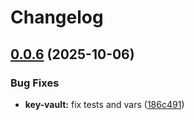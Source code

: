 # Changelog

## [0.0.6](https://github.com/Devjefffstev/terraform/compare/v0.0.5...v0.0.6) (2025-10-06)


### Bug Fixes

* **key-vault:** fix tests and vars ([186c491](https://github.com/Devjefffstev/terraform/commit/186c491e0ad210c4a6dc16e76eb6489f21952a60))
